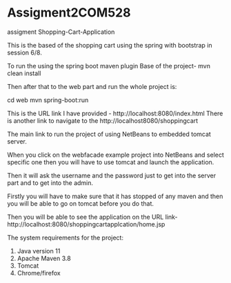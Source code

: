 # Assigment2COM528
assigment
Shopping-Cart-Application 

This is the based of the shopping cart using the spring with bootstrap in session 6/8.

To run the using the spring boot maven plugin 
Base of the project- 
mvn clean install

Then after that to the web part and run the whole project is:

cd web
mvn spring-boot:run 

This is the URL link I have provided -  http://localhost:8080/index.html
There is another link to navigate to the http://localhost8080/shoppingcart 

The main link to run the project of using NetBeans to embedded tomcat server.

When you click on the webfacade example project into NetBeans and select specific one then you will have to use tomcat and launch the application. 

Then it will ask the username and the password just to get into the server part and to get into the admin.

Firstly you will have to make sure that it has stopped of any maven and then you will be able to go on tomcat before you do that. 

Then you will be able to see the application on the URL link- http://localhost:8080/shoppingcartapplcation/home.jsp

The system requirements for the project:

1)	Java version 11
2)	Apache Maven 3.8
3)	Tomcat
4)	Chrome/firefox

